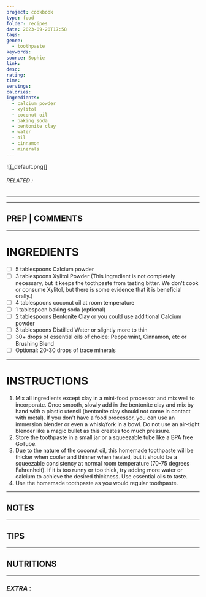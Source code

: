 ```yaml
---
project: cookbook
type: food
folder: recipes
date: 2023-09-20T17:58
tags: 
genre:
  - toothpaste
keywords: 
source: Sophie
link: 
desc: 
rating: 
time: 
servings: 
calories: 
ingredients:
  - calcium powder
  - xylitol
  - coconut oil
  - baking soda
  - bentonite clay
  - water
  - oil
  - cinnamon
  - minerals
---
```


![[_default.png]]
###### *RELATED* : 
---


---
## PREP | COMMENTS



---
# INGREDIENTS

- [ ] 5 tablespoons Calcium powder
- [ ] 3 tablespoons Xylitol Powder (This ingredient is not completely necessary, but it keeps the toothpaste from tasting bitter. We don't cook or consume Xylitol, but there is some evidence that it is beneficial orally.)
- [ ] 4 tablespoons coconut oil at room temperature
- [ ] 1 tablespoon baking soda (optional)
- [ ] 2 tablespoons Bentonite Clay or you could use additional Calcium powder
- [ ] 3 tablespoons Distilled Water or slightly more to thin
- [ ] 30+ drops of essential oils of choice: Peppermint, Cinnamon, etc or Brushing Blend
- [ ] Optional: 20-30 drops of trace minerals

---
# INSTRUCTIONS

1. Mix all ingredients except clay in a mini-food processor and mix well to incorporate. Once smooth, slowly add in the bentonite clay and mix by hand with a plastic utensil (bentonite clay should not come in contact with metal). If you don't have a food processor, you can use an immersion blender or even a whisk/fork in a bowl. Do not use an air-tight blender like a magic bullet as this creates too much pressure.
2. Store the toothpaste in a small jar or a squeezable tube like a BPA free GoTube.
3. Due to the nature of the coconut oil, this homemade toothpaste will be thicker when cooler and thinner when heated, but it should be a squeezable consistency at normal room temperature (70-75 degrees Fahrenheit). If it is too runny or too thick, try adding more water or calcium to achieve the desired thickness. Use essential oils to taste.
4. Use the homemade toothpaste as you would regular toothpaste.

---
## NOTES



---
## TIPS



---
## NUTRITIONS



---
### *EXTRA* :



